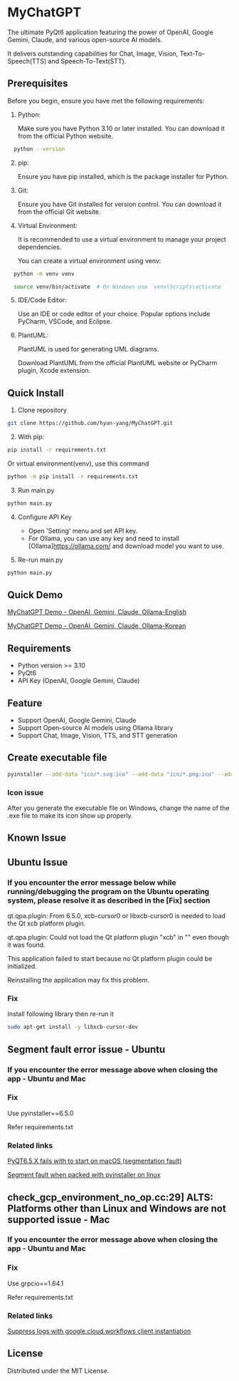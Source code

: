 # MyChatGPT
The ultimate PyQt6 application featuring the power of OpenAI, Google Gemini, Claude, and various open-source AI models.

It delivers outstanding capabilities for Chat, Image, Vision, Text-To-Speech(TTS) and Speech-To-Text(STT).

## Prerequisites
Before you begin, ensure you have met the following requirements:

1. Python:

    Make sure you have Python 3.10 or later installed. You can download it from the official Python website.

```bash
  python --version
```    

2. pip:

   Ensure you have pip installed, which is the package installer for Python.


3. Git:

   Ensure you have Git installed for version control. You can download it from the official Git website.


4. Virtual Environment:

    It is recommended to use a virtual environment to manage your project dependencies.

    You can create a virtual environment using venv:

```bash
  python -m venv venv
```    

```bash
  source venv/bin/activate  # On Windows use `venv\Scripts\activate`
```

5. IDE/Code Editor:

   Use an IDE or code editor of your choice. Popular options include PyCharm, VSCode, and Eclipse.


6. PlantUML: 

    PlantUML is used for generating UML diagrams. 

    Download PlantUML from the official PlantUML website or PyCharm plugin, Xcode extension.


## Quick Install

1. Clone repository

```bash
git clone https://github.com/hyun-yang/MyChatGPT.git
```

2. With pip:

```bash
pip install -r requirements.txt
```
Or virtual environment(venv), use this command

```bash
python -m pip install -r requirements.txt
```

3. Run main.py

```bash
python main.py
```

4. Configure API Key
   * Open 'Setting' menu and set API key.  
   * For Ollama, you can use any key and need to install [Ollama]https://ollama.com/ and download model you want to use.  


5. Re-run main.py

```bash
python main.py
```

## Quick Demo
[MyChatGPT Demo - OpenAI, Gemini, Claude, Ollama-English](https://www.youtube.com/watch?v=KCdJH2MLwWM)

[MyChatGPT Demo - OpenAI, Gemini, Claude, Ollama-Korean](https://www.youtube.com/watch?v=KCdJH2MLwWM)

## Requirements

* Python version >= 3.10
* PyQt6
* API Key (OpenAI, Google Gemini, Claude)


## Feature

* Support OpenAI, Google Gemini, Claude 
* Support Open-source AI models using Ollama library
* Support Chat, Image, Vision, TTS, and STT generation

## Create executable file

```bash
pyinstaller --add-data "ico/*.svg:ico" --add-data "ico/*.png:ico" --add-data "splash/pyqt-small.png:splash" --icon="ico/app.ico" --windowed --onefile main.py
```
### Icon issue
After you generate the executable file on Windows, change the name of the .exe file to make its icon show up properly.


## Known Issue
## Ubuntu Issue
### If you encounter the error message below while running/debugging the program on the Ubuntu operating system, please resolve it as described in the [Fix] section

qt.qpa.plugin: From 6.5.0, xcb-cursor0 or libxcb-cursor0 is needed to load the Qt xcb platform plugin.

qt.qpa.plugin: Could not load the Qt platform plugin "xcb" in "" even though it was found.

This application failed to start because no Qt platform plugin could be initialized.

Reinstalling the application may fix this problem.

### Fix

Install following library then re-run it

```bash
sudo apt-get install -y libxcb-cursor-dev
```

## Segment fault error issue - Ubuntu 
### If you encounter the error message above when closing the app - Ubuntu and Mac

### Fix
Use pyinstaller==6.5.0 

Refer requirements.txt 

### Related links
[PyQT6.5.X fails with to start on macOS (segmentation fault)](https://github.com/pyinstaller/pyinstaller/issues/7789)

[Segment fault when packed with pyinstaller on linux](https://github.com/pyglet/pyglet/issues/1049)

## check_gcp_environment_no_op.cc:29] ALTS: Platforms other than Linux and Windows are not supported issue - Mac
### If you encounter the error message above when closing the app - Ubuntu and Mac

### Fix
Use grpcio==1.64.1

Refer requirements.txt

### Related links
[Suppress logs with google.cloud.workflows client instantiation](https://github.com/googleapis/google-cloud-python/issues/12902)

## License
Distributed under the MIT License.